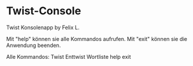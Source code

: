 # Twist-Console
Twist Konsolenapp by Felix L.

Mit "help" können sie alle Kommandos aufrufen.
Mit "exit" können sie die Anwendung beenden.

Alle Kommandos:
Twist
Enttwist
Wortliste
help
exit

